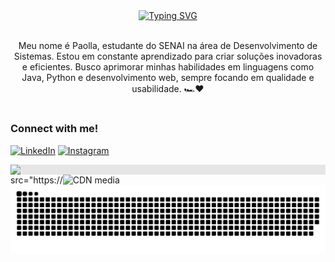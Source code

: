 <div align="center">
  <a href="https://git.io/typing-svg">
    <img src="https://readme-typing-svg.demolab.com?font=Fira+Code&weight=500&size=22&pause=1000&color=00b89f&center=true&vCenter=true&random=false&width=524&lines=%E2%8A%B9+Welcome+to+my+profile!+%CB%99%E1%B5%95%CB%99+%E2%8A%B9+" alt="Typing SVG">
  </a>
</div>

<img align="center" alt="" src="./src/header-gif.gif">



<p align="center">
  Meu nome é Paolla, estudante do SENAI na área de Desenvolvimento de Sistemas. Estou em constante aprendizado para criar soluções inovadoras e eficientes. Busco aprimorar minhas habilidades em linguagens como Java, Python e desenvolvimento web, sempre focando em qualidade e usabilidade.  🏎️❤️
  
#

<img align="right" alt="" height="190px" src="./src/study.gif">

<h3 align="left">Connect with me!</h3>


[![LinkedIn](https://img.shields.io/badge/-LinkedIn-000?style=for-the-badge&logo=linkedin&logoColor=00b89f&color:FFF)](https:https://www.linkedin.com/in/paolla-paula-veronez-525441352/)
[![Instagram](https://img.shields.io/badge/-Instagram-000?style=for-the-badge&logo=instagram&logoColor=00b89f&color:FFF)](https://www.instagram.com/paolla_veronez5/)

<img style="display: block;-webkit-user-select: none;margin: auto;background-color: hsl(0, 0%, 90%);" src="https://i.pinimg.com/originals/ef/c7/df/efc7df4bdceff01d890961f3eb368863.gif">
src="https://<img class="m-0 cursor-zoom-in max-h-full max-w-full" src="https://i.redd.it/8px8re2bo3l81.gif" alt="CDN media">

<picture align="center">
  <source media="(prefers-color-scheme: dark)" srcset="https://raw.githubusercontent.com/mari4souza/mari4souza/output/github-contribution-grid-snake-dark.svg">
  <source media="(prefers-color-scheme: light)" srcset="https://raw.githubusercontent.com/mari4souza/mari4souza/output/github-contribution-grid-snake-dark.svg">
  <img align="center" alt="github contribution grid snake animation" src="https://raw.githubusercontent.com/mari4souza/mari4souza/output/github-contribution-grid-snake.svg">
</picture>
